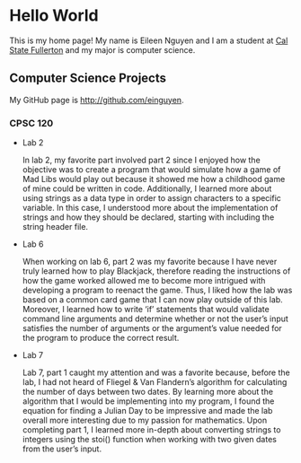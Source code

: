 # Hello World

This is my home page! My name is Eileen Nguyen and I am a student at [Cal State Fullerton](http://www.fullerton.edu/) and my major is computer science.

## Computer Science Projects

My GitHub page is http://github.com/einguyen.

### CPSC 120

* Lab 2

    In lab 2, my favorite part involved part 2 since I enjoyed how the objective was to create a program that would simulate how a game of Mad Libs would play out because it showed me how a childhood game of mine could be written in code. Additionally, I learned more about using strings as a data type in order to assign characters to a specific variable. In this case, I understood more about the implementation of strings and how they should be declared, starting with including the string header file.

* Lab 6

    When working on lab 6, part 2 was my favorite because I have never truly learned how to play Blackjack, therefore reading the instructions of how the game worked allowed me to become more intrigued with developing a program to reenact the game. Thus, I liked how the lab was based on a common card game that I can now play outside of this lab. Moreover, I learned how to write ‘if’ statements that would validate command line arguments and determine whether or not the user’s input satisfies the number of arguments or the argument’s value needed for the program to produce the correct result.

* Lab 7

    Lab 7, part 1 caught my attention and was a favorite because, before the lab, I had not heard of Fliegel & Van Flandern’s algorithm for calculating the number of days between two dates. By learning more about the algorithm that I would be implementing into my program, I found the equation for finding a Julian Day to be impressive and made the lab overall more interesting due to my passion for mathematics. Upon completing part 1, I learned more in-depth about converting strings to integers using the stoi() function when working with two given dates from the user’s input.